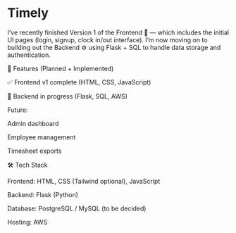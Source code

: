 # Timely
I’ve recently finished Version 1 of the Frontend 🎉 — which includes the initial UI pages (login, signup, clock in/out interface).
I’m now moving on to building out the Backend ⚙️ using Flask + SQL to handle data storage and authentication.

🚀 Features (Planned + Implemented)

✅ Frontend v1 complete (HTML, CSS, JavaScript)

🔄 Backend in progress (Flask, SQL, AWS)

Future:

Admin dashboard

Employee management

Timesheet exports

🛠️ Tech Stack

Frontend: HTML, CSS (Tailwind optional), JavaScript

Backend: Flask (Python)

Database: PostgreSQL / MySQL (to be decided)

Hosting: AWS
